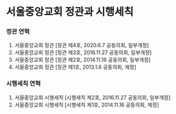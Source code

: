 # 서울중앙교회 정관과 시행세칙

### 정관 연혁

1. 서울중앙교회 정관 
[정관 제4호, 2020.6.7 공동의회, 일부개정]
1. 서울중앙교회 정관 
[정관 제3호, 2016.11.27 공동의회, 일부개정]
1. 서울중앙교회 정관 
[정관 제2호, 2014.11.16 공동의회, 일부개정]
1. 서울중앙교회 정관 
[정관 제1호, 2013.1.6 공동의회, 제정]

### 시행세칙 연혁
1. 서울중앙교회 시행세칙 
[시행세칙 제2호, 2016.11.27 공동의회, 일부개정]
1. 서울중앙교회 시행세칙 
[시행세칙 제1호, 2014.11.16 공동의회, 제정]
